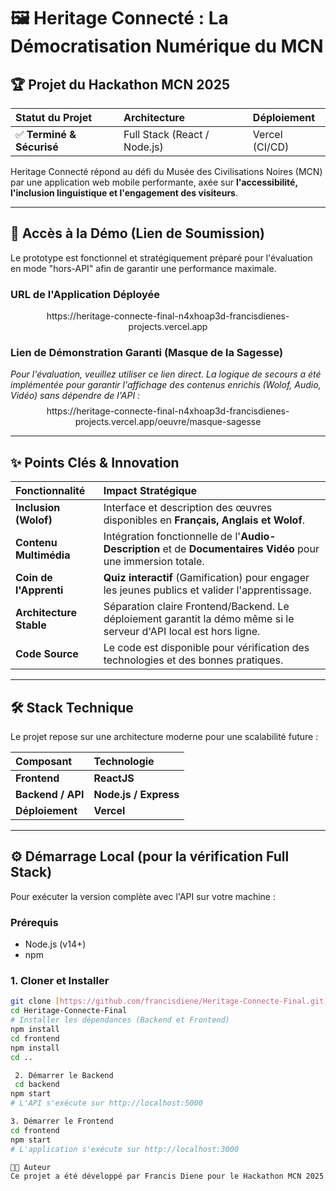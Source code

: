 # 🖼️ Heritage Connecté : La Démocratisation Numérique du MCN

## 🏆 Projet du Hackathon MCN 2025

| Statut du Projet | Architecture | Déploiement |
| :--- | :--- | :--- |
| ✅ **Terminé & Sécurisé** | Full Stack (React / Node.js) | Vercel (CI/CD) |

Heritage Connecté répond au défi du Musée des Civilisations Noires (MCN) par une application web mobile performante, axée sur **l'accessibilité, l'inclusion linguistique et l'engagement des visiteurs**.

---

## 🚀 Accès à la Démo (Lien de Soumission)

Le prototype est fonctionnel et stratégiquement préparé pour l'évaluation en mode "hors-API" afin de garantir une performance maximale.

### URL de l'Application Déployée
$$\text{https://heritage-connecte-final-n4xhoap3d-francisdienes-projects.vercel.app}$$

### Lien de Démonstration Garanti (Masque de la Sagesse)
*Pour l'évaluation, veuillez utiliser ce lien direct. La logique de secours a été implémentée pour garantir l'affichage des contenus enrichis (Wolof, Audio, Vidéo) sans dépendre de l'API :*
$$\text{https://heritage-connecte-final-n4xhoap3d-francisdienes-projects.vercel.app/oeuvre/masque-sagesse}$$

---

## ✨ Points Clés & Innovation

| Fonctionnalité | Impact Stratégique |
| :--- | :--- |
| **Inclusion (Wolof)** | Interface et description des œuvres disponibles en **Français, Anglais et Wolof**. |
| **Contenu Multimédia** | Intégration fonctionnelle de l'**Audio-Description** et de **Documentaires Vidéo** pour une immersion totale. |
| **Coin de l'Apprenti** | **Quiz interactif** (Gamification) pour engager les jeunes publics et valider l'apprentissage. |
| **Architecture Stable** | Séparation claire Frontend/Backend. Le déploiement garantit la démo même si le serveur d'API local est hors ligne. |
| **Code Source** | Le code est disponible pour vérification des technologies et des bonnes pratiques. |

---

## 🛠️ Stack Technique

Le projet repose sur une architecture moderne pour une scalabilité future :

| Composant | Technologie |
| :--- | :--- |
| **Frontend** | **ReactJS** |
| **Backend / API** | **Node.js / Express** |
| **Déploiement** | **Vercel** |

---

## ⚙️ Démarrage Local (pour la vérification Full Stack)

Pour exécuter la version complète avec l'API sur votre machine :

### Prérequis
* Node.js (v14+)
* npm

### 1. Cloner et Installer
```bash
git clone [https://github.com/francisdiene/Heritage-Connecte-Final.git](https://github.com/francisdiene/Heritage-Connecte-Final.git)
cd Heritage-Connecte-Final
# Installer les dépendances (Backend et Frontend)
npm install
cd frontend
npm install
cd ..

 2. Démarrer le Backend
 cd backend
npm start 
# L'API s'exécute sur http://localhost:5000

3. Démarrer le Frontend
cd frontend
npm start
# L'application s'exécute sur http://localhost:3000

🧑‍💻 Auteur
Ce projet a été développé par Francis Diene pour le Hackathon MCN 2025.
